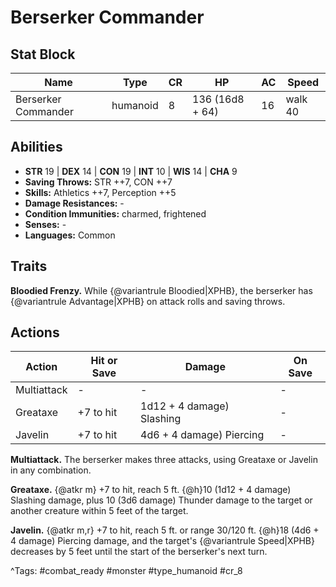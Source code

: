 # Berserker Commander

## Stat Block

| Name | Type | CR | HP | AC | Speed |
|------|------|----|----|----|-------|
| Berserker Commander | humanoid | 8 | 136 (16d8 + 64) | 16 | walk 40 |

## Abilities

- **STR** 19 | **DEX** 14 | **CON** 19 | **INT** 10 | **WIS** 14 | **CHA** 9
- **Saving Throws:** STR ++7, CON ++7  
- **Skills:** Athletics ++7, Perception ++5  
- **Damage Resistances:** -  
- **Condition Immunities:** charmed, frightened  
- **Senses:** -  
- **Languages:** Common

## Traits

**Bloodied Frenzy.** While {@variantrule Bloodied|XPHB}, the berserker has {@variantrule Advantage|XPHB} on attack rolls and saving throws.


## Actions

| Action | Hit or Save | Damage | On Save |
|--------|--------------|--------|----------|
| Multiattack | - | - | - |
| Greataxe | +7 to hit | 1d12 + 4 damage) Slashing | - |
| Javelin | +7 to hit | 4d6 + 4 damage) Piercing | - |

**Multiattack.** The berserker makes three attacks, using Greataxe or Javelin in any combination.

**Greataxe.** {@atkr m} +7 to hit, reach 5 ft. {@h}10 (1d12 + 4 damage) Slashing damage, plus 10 (3d6 damage) Thunder damage to the target or another creature within 5 feet of the target.

**Javelin.** {@atkr m,r} +7 to hit, reach 5 ft. or range 30/120 ft. {@h}18 (4d6 + 4 damage) Piercing damage, and the target's {@variantrule Speed|XPHB} decreases by 5 feet until the start of the berserker's next turn.


^Tags: #combat_ready #monster #type_humanoid #cr_8